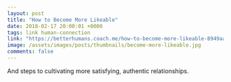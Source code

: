 ```yaml
---
layout: post
title: "How to Become More Likeable"
date: 2018-02-17 20:00:01 +0000
tags: link human-connection
link: "https://betterhumans.coach.me/how-to-become-more-likeable-8949aadee9c8"
image: /assets/images/posts/thumbnails/become-more-likeable.jpg
comments: false
---
```


And steps to cultivating more satisfying, authentic relationships.

